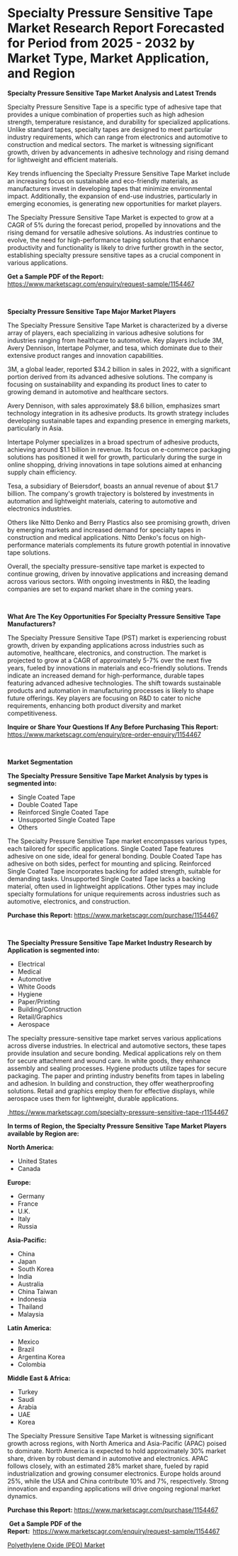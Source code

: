 <p><h1>Specialty Pressure Sensitive Tape Market Research Report Forecasted for Period from 2025 -  2032 by Market Type, Market Application, and Region</h1></p><p><strong>Specialty Pressure Sensitive Tape Market Analysis and Latest Trends</strong></p>
<p><p>Specialty Pressure Sensitive Tape is a specific type of adhesive tape that provides a unique combination of properties such as high adhesion strength, temperature resistance, and durability for specialized applications. Unlike standard tapes, specialty tapes are designed to meet particular industry requirements, which can range from electronics and automotive to construction and medical sectors. The market is witnessing significant growth, driven by advancements in adhesive technology and rising demand for lightweight and efficient materials. </p><p>Key trends influencing the Specialty Pressure Sensitive Tape Market include an increasing focus on sustainable and eco-friendly materials, as manufacturers invest in developing tapes that minimize environmental impact. Additionally, the expansion of end-use industries, particularly in emerging economies, is generating new opportunities for market players. </p><p>The Specialty Pressure Sensitive Tape Market is expected to grow at a CAGR of 5% during the forecast period, propelled by innovations and the rising demand for versatile adhesive solutions. As industries continue to evolve, the need for high-performance taping solutions that enhance productivity and functionality is likely to drive further growth in the sector, establishing specialty pressure sensitive tapes as a crucial component in various applications.</p></p>
<p><strong>Get a Sample PDF of the Report:&nbsp;</strong> <a href="https://www.marketscagr.com/enquiry/request-sample/1154467?utm_campaign=2517&utm_medium=2&utm_source=Github&utm_content=ia&utm_term=03042025&utm_id=specialty-pressure-sensitive-tape">https://www.marketscagr.com/enquiry/request-sample/1154467</a></p>
<p>&nbsp;</p>
<p><strong>Specialty Pressure Sensitive Tape Major Market Players</strong></p>
<p><p>The Specialty Pressure Sensitive Tape Market is characterized by a diverse array of players, each specializing in various adhesive solutions for industries ranging from healthcare to automotive. Key players include 3M, Avery Dennison, Intertape Polymer, and tesa, which dominate due to their extensive product ranges and innovation capabilities.</p><p>3M, a global leader, reported $34.2 billion in sales in 2022, with a significant portion derived from its advanced adhesive solutions. The company is focusing on sustainability and expanding its product lines to cater to growing demand in automotive and healthcare sectors. </p><p>Avery Dennison, with sales approximately $8.6 billion, emphasizes smart technology integration in its adhesive products. Its growth strategy includes developing sustainable tapes and expanding presence in emerging markets, particularly in Asia.</p><p>Intertape Polymer specializes in a broad spectrum of adhesive products, achieving around $1.1 billion in revenue. Its focus on e-commerce packaging solutions has positioned it well for growth, particularly during the surge in online shopping, driving innovations in tape solutions aimed at enhancing supply chain efficiency.</p><p>Tesa, a subsidiary of Beiersdorf, boasts an annual revenue of about $1.7 billion. The company's growth trajectory is bolstered by investments in automation and lightweight materials, catering to automotive and electronics industries.</p><p>Others like Nitto Denko and Berry Plastics also see promising growth, driven by emerging markets and increased demand for specialty tapes in construction and medical applications. Nitto Denko's focus on high-performance materials complements its future growth potential in innovative tape solutions.</p><p>Overall, the specialty pressure-sensitive tape market is expected to continue growing, driven by innovative applications and increasing demand across various sectors. With ongoing investments in R&D, the leading companies are set to expand market share in the coming years.</p></p>
<p>&nbsp;</p>
<p><strong>What Are The Key Opportunities For Specialty Pressure Sensitive Tape Manufacturers?</strong></p>
<p><p>The Specialty Pressure Sensitive Tape (PST) market is experiencing robust growth, driven by expanding applications across industries such as automotive, healthcare, electronics, and construction. The market is projected to grow at a CAGR of approximately 5-7% over the next five years, fueled by innovations in materials and eco-friendly solutions. Trends indicate an increased demand for high-performance, durable tapes featuring advanced adhesive technologies. The shift towards sustainable products and automation in manufacturing processes is likely to shape future offerings. Key players are focusing on R&D to cater to niche requirements, enhancing both product diversity and market competitiveness.</p></p>
<p><strong>Inquire or Share Your Questions If Any Before Purchasing This Report:</strong> <a href="https://www.marketscagr.com/enquiry/pre-order-enquiry/1154467?utm_campaign=2517&utm_medium=2&utm_source=Github&utm_content=ia&utm_term=03042025&utm_id=specialty-pressure-sensitive-tape">https://www.marketscagr.com/enquiry/pre-order-enquiry/1154467</a></p>
<p>&nbsp;</p>
<p><strong>Market Segmentation</strong></p>
<p><strong>The Specialty Pressure Sensitive Tape Market Analysis by types is segmented into:</strong></p>
<p><ul><li>Single Coated Tape</li><li>Double Coated Tape</li><li>Reinforced Single Coated Tape</li><li>Unsupported Single Coated Tape</li><li>Others</li></ul></p>
<p><p>The Specialty Pressure Sensitive Tape market encompasses various types, each tailored for specific applications. Single Coated Tape features adhesive on one side, ideal for general bonding. Double Coated Tape has adhesive on both sides, perfect for mounting and splicing. Reinforced Single Coated Tape incorporates backing for added strength, suitable for demanding tasks. Unsupported Single Coated Tape lacks a backing material, often used in lightweight applications. Other types may include specialty formulations for unique requirements across industries such as automotive, electronics, and construction.</p></p>
<p><strong>Purchase this Report:&nbsp;</strong><a href="https://www.marketscagr.com/purchase/1154467?utm_campaign=2517&utm_medium=2&utm_source=Github&utm_content=ia&utm_term=03042025&utm_id=specialty-pressure-sensitive-tape">https://www.marketscagr.com/purchase/1154467</a></p>
<p>&nbsp;</p>
<p><strong>The Specialty Pressure Sensitive Tape Market Industry Research by Application is segmented into:</strong></p>
<p><ul><li>Electrical</li><li>Medical</li><li>Automotive</li><li>White Goods</li><li>Hygiene</li><li>Paper/Printing</li><li>Building/Construction</li><li>Retail/Graphics</li><li>Aerospace</li></ul></p>
<p><p>The specialty pressure-sensitive tape market serves various applications across diverse industries. In electrical and automotive sectors, these tapes provide insulation and secure bonding. Medical applications rely on them for secure attachment and wound care. In white goods, they enhance assembly and sealing processes. Hygiene products utilize tapes for secure packaging. The paper and printing industry benefits from tapes in labeling and adhesion. In building and construction, they offer weatherproofing solutions. Retail and graphics employ them for effective displays, while aerospace uses them for lightweight, durable applications.</p></p>
<p><a href="https://www.marketscagr.com/specialty-pressure-sensitive-tape-r1154467?utm_campaign=2517&utm_medium=2&utm_source=Github&utm_content=ia&utm_term=03042025&utm_id=specialty-pressure-sensitive-tape">&nbsp;https://www.marketscagr.com/specialty-pressure-sensitive-tape-r1154467</a></p>
<p><strong>In terms of Region, the Specialty Pressure Sensitive Tape Market Players available by Region are:</strong></p>
<p>
    <p> <strong> North America: </strong>
        <ul>
            <li>United States</li>
            <li>Canada</li>
        </ul>
        </p> 
    <p> <strong> Europe: </strong>
        <ul>
            <li>Germany</li>
            <li>France</li>
            <li>U.K.</li>
            <li>Italy</li>
            <li>Russia</li>
        </ul>
        </p> 
    <p> <strong> Asia-Pacific: </strong>
        <ul>
            <li>China</li>
            <li>Japan</li>
            <li>South Korea</li>
            <li>India</li>
            <li>Australia</li>
            <li>China Taiwan</li>
            <li>Indonesia</li>
            <li>Thailand</li>
            <li>Malaysia</li>
        </ul>
        </p> 
    <p> <strong> Latin America: </strong>
        <ul>
            <li>Mexico</li>
            <li>Brazil</li>
            <li>Argentina Korea</li>
            <li>Colombia</li>
        </ul>
        </p> 
    <p> <strong> Middle East & Africa: </strong>
        <ul>
            <li>Turkey</li>
            <li>Saudi</li>
            <li>Arabia</li>
            <li>UAE</li>
            <li>Korea</li>
        </ul>
    </p>
    </p>
<p><p>The Specialty Pressure Sensitive Tape Market is witnessing significant growth across regions, with North America and Asia-Pacific (APAC) poised to dominate. North America is expected to hold approximately 30% market share, driven by robust demand in automotive and electronics. APAC follows closely, with an estimated 28% market share, fueled by rapid industrialization and growing consumer electronics. Europe holds around 25%, while the USA and China contribute 10% and 7%, respectively. Strong innovation and expanding applications will drive ongoing regional market dynamics.</p></p>
<p><strong>Purchase this Report: </strong><a href="https://www.marketscagr.com/purchase/1154467?utm_campaign=2517&utm_medium=2&utm_source=Github&utm_content=ia&utm_term=03042025&utm_id=specialty-pressure-sensitive-tape">https://www.marketscagr.com/purchase/1154467</a></p>
<p>&nbsp;<strong>Get a Sample PDF of the Report:&nbsp;&nbsp;</strong><a href="https://www.marketscagr.com/enquiry/request-sample/1154467?utm_campaign=2517&utm_medium=2&utm_source=Github&utm_content=ia&utm_term=03042025&utm_id=specialty-pressure-sensitive-tape">https://www.marketscagr.com/enquiry/request-sample/1154467</a></p>
<p><strong></strong></p>
<p><p><a href="https://github.com/yankimber90yankim/Market-Research-Report-List-1/blob/main/polyethylene-oxide-peo-market.md?utm_campaign=2517&utm_medium=2&utm_source=Github&utm_content=ia&utm_term=03042025&utm_id=specialty-pressure-sensitive-tape">Polyethylene Oxide (PEO) Market</a></p></p>
